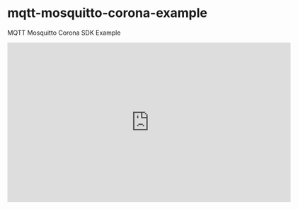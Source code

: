 mqtt-mosquitto-corona-example
=============================

MQTT Mosquitto Corona SDK Example

<iframe width="640" height="360" src="http://www.youtube.com/embed/AymciJejQh0" frameborder="0" allowfullscreen></iframe>